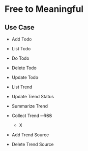 # Free to Meaningful

## Use Case

- Add Todo
- List Todo
- Do Todo
- Delete Todo
- Update Todo

- List Trend
- Update Trend Status
- Summarize Trend
- Collect Trend
  ~~- RSS~~
  - X
- Add Trend Source
- Delete Trend Source
